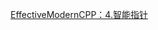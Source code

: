 
[EffectiveModernCPP：4.智能指针](https://github.com/CnTransGroup/EffectiveModernCppChinese/tree/master/src/4.SmartPointers)



